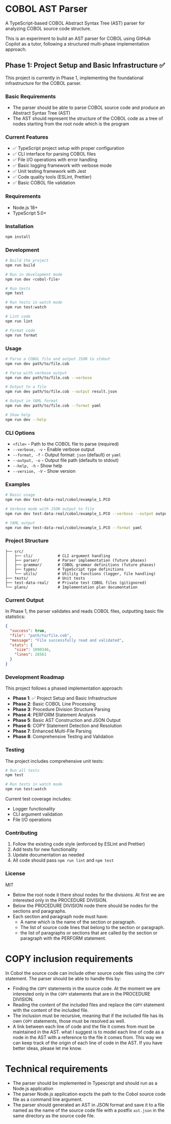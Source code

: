# COBOL AST Parser

A TypeScript-based COBOL Abstract Syntax Tree (AST) parser for analyzing COBOL source code structure.

This is an experiment to build an AST parser for COBOL using GitHub Copilot as a tutor, following a structured multi-phase implementation approach.

## Phase 1: Project Setup and Basic Infrastructure ✅

This project is currently in Phase 1, implementing the foundational infrastructure for the COBOL parser.

### Basic Requirements

- The parser should be able to parse COBOL source code and produce an Abstract Syntax Tree (AST)
- The AST should represent the structure of the COBOL code as a tree of nodes starting from the root node which is the program

### Current Features

- ✅ TypeScript project setup with proper configuration
- ✅ CLI interface for parsing COBOL files
- ✅ File I/O operations with error handling
- ✅ Basic logging framework with verbose mode
- ✅ Unit testing framework with Jest
- ✅ Code quality tools (ESLint, Prettier)
- ✅ Basic COBOL file validation

### Requirements

- Node.js 18+ 
- TypeScript 5.0+

### Installation

```bash
npm install
```

### Development

```bash
# Build the project
npm run build

# Run in development mode
npm run dev <cobol-file>

# Run tests
npm test

# Run tests in watch mode
npm run test:watch

# Lint code
npm run lint

# Format code
npm run format
```

### Usage

```bash
# Parse a COBOL file and output JSON to stdout
npm run dev path/to/file.cob

# Parse with verbose output
npm run dev path/to/file.cob --verbose

# Output to a file
npm run dev path/to/file.cob --output result.json

# Output in YAML format
npm run dev path/to/file.cob --format yaml

# Show help
npm run dev --help
```

### CLI Options

- `<file>` - Path to the COBOL file to parse (required)
- `--verbose, -v` - Enable verbose output
- `--format, -f` - Output format: `json` (default) or `yaml`
- `--output, -o` - Output file path (defaults to stdout)
- `--help, -h` - Show help
- `--version, -V` - Show version

### Examples

```bash
# Basic usage
npm run dev test-data-real/cobol/example_1.PCO

# Verbose mode with JSON output to file
npm run dev test-data-real/cobol/example_1.PCO --verbose --output output.json

# YAML output
npm run dev test-data-real/cobol/example_1.PCO --format yaml
```

### Project Structure

```
├── src/
│   ├── cli/           # CLI argument handling
│   ├── parser/        # Parser implementation (future phases)
│   ├── grammar/       # COBOL grammar definitions (future phases)
│   ├── types/         # TypeScript type definitions
│   └── utils/         # Utility functions (logger, file handling)
├── tests/             # Unit tests
├── test-data-real/    # Private test COBOL files (gitignored)
└── plans/             # Implementation plan documentation
```

### Current Output

In Phase 1, the parser validates and reads COBOL files, outputting basic file statistics:

```json
{
  "success": true,
  "file": "path/to/file.cob",
  "message": "File successfully read and validated",
  "stats": {
    "size": 1090346,
    "lines": 26561
  }
}
```

### Development Roadmap

This project follows a phased implementation approach:

- **Phase 1**: ✅ Project Setup and Basic Infrastructure
- **Phase 2**: Basic COBOL Line Processing
- **Phase 3**: Procedure Division Structure Parsing
- **Phase 4**: PERFORM Statement Analysis
- **Phase 5**: Basic AST Construction and JSON Output
- **Phase 6**: COPY Statement Detection and Resolution
- **Phase 7**: Enhanced Multi-File Parsing
- **Phase 8**: Comprehensive Testing and Validation

### Testing

The project includes comprehensive unit tests:

```bash
# Run all tests
npm test

# Run tests in watch mode
npm run test:watch
```

Current test coverage includes:
- Logger functionality
- CLI argument validation
- File I/O operations

### Contributing

1. Follow the existing code style (enforced by ESLint and Prettier)
2. Add tests for new functionality
3. Update documentation as needed
4. All code should pass `npm run lint` and `npm test`

### License

MIT
- Below the root node it there shoul nodes for the divisions. At first we are interested only in the PROCEDURE DIVISION.
- Below the PROCEDURE DIVISION node there should be nodes for the sections and paragraphs.
- Each section and paragraph node must have:
    - A name which is the name of the section or paragraph.
    - The list of source code lines that belong to the section or paragraph.
    - the list of paragraphs or sections that are called by the section or paragraph with the PERFORM statement.

# COPY inclusion requirements
In Cobol the source code can include other source code files using the `COPY` statement. The parser should be able to handle this by:
- Finding the `COPY` statements in the source code. At the moment we are interested only in the `COPY` statements that are in the PROCEDURE DIVISION.
- Reading the content of the included files and replace the `COPY` statement with the content of the included file.
- The inclusion must be recursive, meaning that if the included file has its own `COPY` statements, those must be resolved as well.
- A link between each line of code and the file it comes from must be maintained in the AST. what I suggest is to model each line of code as a node in the AST with a reference to the file it comes from. This way we can keep track of the origin of each line of code in the AST. If you have better ideas, please let me know.

# Technical requirements
- The parser should be implemented in Typescript and should run as a Node.js application
- The parser Node.js application expcts the path to the Cobol source code file as a command line argument.
- The parser should generated an AST in JSON format and save it to a file named as the name of the source code file with a postfix `ast.json` in the same directory as the source code file.    
